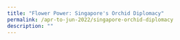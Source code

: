 ```yaml
---
title: "Flower Power: Singapore's Orchid Diplomacy"
permalink: /apr-to-jun-2022/singapore-orchid-diplomacy
description: ""
---
```

